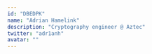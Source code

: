 ```yaml
---
id: "DBEDPK"
name: "Adrian Hamelink"
description: "Cryptography engineer @ Aztec"
twitter: "adr1anh"
avatar: ""
---
```

